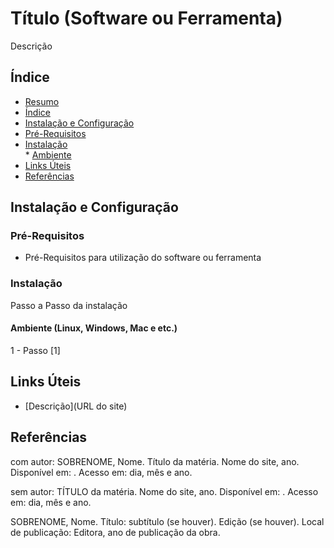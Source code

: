 # Título (Software ou Ferramenta)

Descrição

## Índice

<!--ts-->
   * [Resumo](#Título) 
   * [Índice](#Índice) 
   * [Instalação e Configuração](#Instalação-e-Configuração)
   * [Pré-Requisitos](#Pré-Requisitos)  
   * [Instalação](#Instalação)  
   	* [Ambiente](#Ambiente)
   * [Links Úteis](#Links-Úteis)  
   * [Referências](#Referências)  	
<!--te-->

## Instalação e Configuração

### Pré-Requisitos

* Pré-Requisitos para utilização do software ou ferramenta

### Instalação

Passo a Passo da instalação

#### Ambiente (Linux, Windows, Mac e etc.)

1 - Passo [1]

## Links Úteis

* [Descrição](URL do site)


## Referências

com autor: SOBRENOME, Nome. Título da matéria. Nome do site, ano. Disponível em: <URL>. Acesso em: dia, mês e ano.

sem autor: TÍTULO da matéria. Nome do site, ano. Disponível em: <URL>. Acesso em: dia, mês e ano.

SOBRENOME, Nome. Título: subtítulo (se houver). Edição (se houver). Local de publicação: Editora, ano de publicação da obra.
